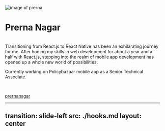 

![image of prerna](/prerna_img.jpg)

# Prerna Nagar

<br>
<div>
  Transitioning from React.js to React Native has been an exhilarating journey for me. After honing my skills in web development for about a year and a half with React.js, stepping into the realm of mobile app development has opened up a whole new world of possibilities. 
  <br>

  Currently working on Policybazaar mobile app as a Senior Technical Associate.
</div>
<br>


<footer>

  <carbon-logo-linkedin />[prernanagar](http://linkedin.com/in/prernahbtu)

</footer>

<!--
About myself
-->

---
transition: slide-left
src: ./hooks.md
layout: center
---
